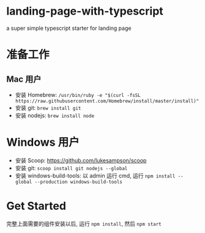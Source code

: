# landing-page-with-typescript
a super simple typescript starter for landing page

# 准备工作

## Mac 用户
- 安装 Homebrew: `/usr/bin/ruby -e "$(curl -fsSL https://raw.githubusercontent.com/Homebrew/install/master/install)"`
- 安装 git: `brew install git`
- 安装 nodejs: `brew install node`

# Windows 用户
- 安装 Scoop: https://github.com/lukesampson/scoop
- 安装 git: `scoop install git nodejs --global`
- 安装 windows-build-tools: 以 admin 运行 cmd, 运行 `npm install --global --production windows-build-tools`

# Get Started
完整上面需要的组件安装以后, 运行 `npm install`, 然后 `npm start`
